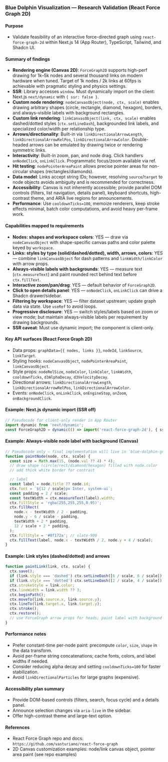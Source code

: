 ### Blue Dolphin Visualization — Research Validation (React Force Graph 2D)

#### Purpose

- Validate feasibility of an interactive force-directed graph using `react-force-graph-2d` within Next.js 14 (App Router), TypeScript, Tailwind, and Shadcn UI.

#### Summary of findings

- **Rendering engine (Canvas 2D)**: `ForceGraph2D` supports high-perf drawing for 1k–5k nodes and several thousand links on modern hardware when tuned. Target of 1k nodes / 2k links at 60fps is achievable with pragmatic styling and physics settings.
- **SSR**: Library accesses `window`. Must dynamically import on the client: Next.js `next/dynamic` with `{ ssr: false }`.
- **Custom node rendering**: `nodeCanvasObject(node, ctx, scale)` enables drawing arbitrary shapes (circle, rectangle, diamond, hexagon), borders, and always-visible labels with background rectangles.
- **Custom link rendering**: `linkCanvasObject(link, ctx, scale)` enables dashed/dotted styles (`ctx.setLineDash`), backgrounded link labels, and specialized color/width per relationship type.
- **Arrows/directionality**: Built-in via `linkDirectionalArrowLength`, `linkDirectionalArrowRelPos`, `linkDirectionalArrowColor`. Double-headed arrows can be emulated by drawing twice or rendering symmetric links.
- **Interactivity**: Built-in zoom, pan, and node drag. Click handlers `onNodeClick`, `onLinkClick`. Programmatic focus/zoom available via ref.
- **Hit testing**: `nodePointerAreaPaint` allows precise pointer areas for non-circular shapes (rectangles/diamonds).
- **Data model**: Links accept string IDs; however, resolving `source`/`target` to node objects avoids ambiguity and is recommended for correctness.
- **Accessibility**: Canvas is not inherently accessible; provide parallel DOM controls (filters, list navigation, details panel), keyboard shortcuts, high-contrast theme, and ARIA live regions for announcements.
- **Performance**: Use `cooldownTicks=100`, memoize renderers, keep stroke effects minimal, batch color computations, and avoid heavy per-frame work.

#### Capabilities mapped to requirements

- **Nodes: shapes and workspace colors**: YES — draw via `nodeCanvasObject` with shape-specific canvas paths and color palette keyed by `workspace`.
- **Links: styles by type (solid/dashed/dotted), width, arrows, colors**: YES — combine `linkCanvasObject` for dash patterns and `linkWidth/linkColor` with arrow props.
- **Always-visible labels with backgrounds**: YES — measure text (`ctx.measureText`) and paint rounded rect behind text before `ctx.fillText`.
- **Interactive zoom/pan/drag**: YES — default behavior of `ForceGraph2D`.
- **Click to open details panel**: YES — `onNodeClick`, `onLinkClick` can drive a Shadcn drawer/sidebar.
- **Filtering by workspace**: YES — filter dataset upstream; update graph data via state. Use `useRef` to avoid loops.
- **Progressive disclosure**: YES — switch styles/labels based on zoom or view mode; but maintain always-visible labels per requirement by drawing backgrounds.
- **SSR caveat**: Must use dynamic import; the component is client-only.

#### Key API surfaces (React Force Graph 2D)

- Data props: `graphData={{ nodes, links }}`, `nodeId`, `linkSource`, `linkTarget`.
- Styling hooks: `nodeCanvasObject`, `nodePointerAreaPaint`, `linkCanvasObject`.
- Style props: `nodeRelSize`, `nodeColor`, `linkColor`, `linkWidth`, `cooldownTicks`, `d3AlphaDecay`, `d3VelocityDecay`.
- Directional arrows: `linkDirectionalArrowLength`, `linkDirectionalArrowRelPos`, `linkDirectionalArrowColor`.
- Events: `onNodeClick`, `onLinkClick`, `onEngineStop`, `onZoom`, `onBackgroundClick`.

#### Example: Next.js dynamic import (SSR off)

```typescript
// Pseudocode for client-only render in App Router
import dynamic from 'next/dynamic';
const ForceGraph2D = dynamic(() => import('react-force-graph-2d'), { ssr: false });
```

#### Example: Always-visible node label with background (Canvas)

```typescript
// Pseudocode only — final implementation will live in `blue-dolphin-graph.tsx`
function paintNode(node, ctx, scale) {
  const size = Math.max(15, (node.val ?? 4) * 4);
  // draw shape (circle/rect/diamond/hexagon) filled with node.color
  // add thick white border for contrast

  // label
  const label = node.title ?? node.id;
  ctx.font = `${12 / scale}px Inter, system-ui`;
  const padding = 2 / scale;
  const textWidth = ctx.measureText(label).width;
  ctx.fillStyle = 'rgba(255,255,255,0.95)';
  ctx.fillRect(
    node.x - textWidth / 2 - padding,
    node.y - 6 / scale - padding,
    textWidth + 2 * padding,
    12 / scale + 2 * padding,
  );
  ctx.fillStyle = '#0f172a'; // slate-900
  ctx.fillText(label, node.x - textWidth / 2, node.y + 4 / scale);
}
```

#### Example: Link styles (dashed/dotted) and arrows

```typescript
function paintLink(link, ctx, scale) {
  ctx.save();
  if (link.style === 'dashed') ctx.setLineDash([6 / scale, 6 / scale]);
  if (link.style === 'dotted') ctx.setLineDash([2 / scale, 4 / scale]);
  ctx.strokeStyle = link.color;
  ctx.lineWidth = link.width ?? 3;
  ctx.beginPath();
  ctx.moveTo(link.source.x, link.source.y);
  ctx.lineTo(link.target.x, link.target.y);
  ctx.stroke();
  ctx.restore();
  // use ForceGraph arrow props for heads; paint label with background similarly to nodes
}
```

#### Performance notes

- Prefer constant-time per-node paint: precompute `color`, `size`, `shape` in the data transform.
- Avoid per-frame string concatenations; cache fonts, colors, and label widths if needed.
- Consider reducing alpha decay and setting `cooldownTicks=100` for faster stabilization.
- Avoid `linkDirectionalParticles` for large graphs (expensive).

#### Accessibility plan summary

- Provide DOM-based controls (filters, search, focus cycle) and a details panel.
- Announce selection changes via `aria-live` in the sidebar.
- Offer high-contrast theme and large-text option.

#### References

- React Force Graph repo and docs: `https://github.com/vasturiano/react-force-graph`
- 2D Canvas customization examples: node/link canvas object, pointer area paint (see repo examples)
